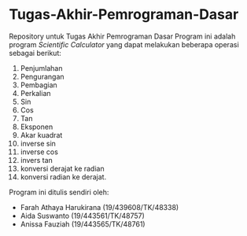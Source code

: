 # Tugas-Akhir-Pemrograman-Dasar
Repository untuk Tugas Akhir Pemrograman Dasar
Program ini adalah program _Scientific Calculator_ yang dapat melakukan beberapa operasi sebagai berikut:
1. Penjumlahan
2. Pengurangan
3. Pembagian
4. Perkalian
5. Sin
6. Cos
7. Tan 
8. Eksponen
9. Akar kuadrat
10. inverse sin
11. inverse cos
12. invers tan
13. konversi derajat ke radian
14. konversi radian ke derajat.

Program ini ditulis sendiri oleh:
- Farah Athaya Harukirana (19/439608/TK/48338)
- Aida Suswanto (19/443561/TK/48757)
- Anissa Fauziah (19/443565/TK/48761)
